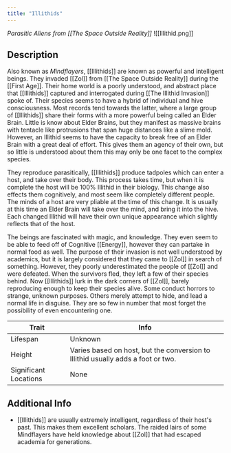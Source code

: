 ```yaml
---
title: "Illithids"
---
```

*Parasitic Aliens from [[The Space Outside Reality]]*
![[Illithid.png]]

## Description
Also known as *Mindflayers*, [[Illithids]] are known as powerful and intelligent beings. They invaded [[Zol]] from [[The Space Outside Reality]] during the [[First Age]]. Their home world is a poorly understood, and abstract place that [[Illithids]] captured and interrogated during [[The Illithid Invasion]] spoke of. Their species seems to have a hybrid of individual and hive consciousness. Most records tend towards the latter, where a large group of [[Illithids]] share their forms with a more powerful being called an Elder Brain. Little is know about Elder Brains, but they manifest as massive brains with tentacle like protrusions that span huge distances like a slime mold. However, an Illithid seems to have the capacity to break free of an Elder Brain with a great deal of effort. This gives them an agency of their own, but so little is understood about them this may only be one facet to the complex species.

They reproduce parasitically, [[Illithids]] produce tadpoles which can enter a host, and take over their body. This process takes time, but when it is complete the host will be 100% Illithid in their biology. This change also effects them cognitively, and most seem like completely different people. The minds of a host are very pliable at the time of this change. It is usually at this time an Elder Brain will take over the mind, and bring it into the hive. Each changed Illithid will have their own unique appearance which slightly reflects that of the host.

The beings are fascinated with magic, and knowledge. They even seem to be able to feed off of Cognitive [[Energy]], however they can partake in normal food as well. The purpose of their invasion is not well understood by academics, but it is largely considered that they came to [[Zol]] in search of something. However, they poorly underestimated the people of [[Zol]] and were defeated. When the survivors fled, they left a few of their species behind. Now [[Illithids]] lurk in the dark corners of [[Zol]], barely reproducing enough to keep their species alive. Some conduct horrors to strange, unknown purposes. Others merely attempt to hide, and lead a normal life in disguise. They are so few in number that most forget the possibility of even encountering one.

| Trait | Info |
| --- | --- |
| Lifespan | Unknown |
| Height | Varies based on host, but the conversion to Illithid usually adds a foot or two. |
| Significant Locations | None |

## Additional Info
- [[Illithids]] are usually extremely intelligent, regardless of their host's past. This makes them excellent scholars. The raided lairs of some Mindflayers have held knowledge about [[Zol]] that had escaped academia for generations.